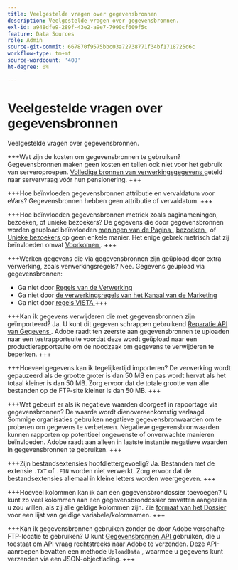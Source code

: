 ```yaml
---
title: Veelgestelde vragen over gegevensbronnen
description: Veelgestelde vragen over gegevensbronnen.
exl-id: a948dfe9-289f-43e2-a9e7-7990cf609f5c
feature: Data Sources
role: Admin
source-git-commit: 667870f9575bbc03a72738771f34bf1718725d6c
workflow-type: tm+mt
source-wordcount: '408'
ht-degree: 0%

---
```


# Veelgestelde vragen over gegevensbronnen

Veelgestelde vragen over gegevensbronnen.

+++Wat zijn de kosten om gegevensbronnen te gebruiken?
Gegevensbronnen maken geen kosten en tellen ook niet voor het gebruik van serveroproepen. [ Volledige bronnen van verwerkingsgegevens ](full-processing-eol.md) geteld naar servervraag vóór hun pensionering.
+++

+++Hoe beïnvloeden gegevensbronnen attributie en vervaldatum voor eVars?
Gegevensbronnen hebben geen attributie of vervaldatum.
+++

+++Hoe beïnvloeden gegevensbronnen metriek zoals paginameningen, bezoeken, of unieke bezoekers?
De gegevens die door gegevensbronnen worden geupload beïnvloeden [ meningen van de Pagina ](/help/components/metrics/page-views.md), [ bezoeken ](/help/components/metrics/visits.md), of [ Unieke bezoekers ](/help/components/metrics/unique-visitors.md) op geen enkele manier. Het enige gebrek metrisch dat zij beïnvloeden omvat [ Voorkomen ](/help/components/metrics/occurrences.md).
+++

+++Werken gegevens die via gegevensbronnen zijn geüpload door extra verwerking, zoals verwerkingsregels?
Nee. Gegevens geüpload via gegevensbronnen:

* Ga niet door [ Regels van de Verwerking ](/help/admin/admin/c-manage-report-suites/c-edit-report-suites/general/processing-rules/pr-overview.md)
* Ga niet door [ de verwerkingsregels van het Kanaal van de Marketing ](/help/admin/admin/c-manage-report-suites/c-edit-report-suites/marketing-channels/c-rules.md)
* Ga niet door [ regels VISTA ](/help/technotes/vista.md)
+++

+++Kan ik gegevens verwijderen die met gegevensbronnen zijn geïmporteerd?
Ja. U kunt dit gegeven schrappen gebruikend [ Reparatie API van Gegevens ](https://developer.adobe.com/analytics-apis/docs/2.0/guides/endpoints/data-repair/). Adobe raadt ten zeerste aan gegevensbronnen te uploaden naar een testrapportsuite voordat deze wordt geüpload naar een productierapportsuite om de noodzaak om gegevens te verwijderen te beperken.
+++

+++Hoeveel gegevens kan ik tegelijkertijd importeren?
De verwerking wordt gepauzeerd als de grootte groter is dan 50 MB en pas wordt hervat als het totaal kleiner is dan 50 MB. Zorg ervoor dat de totale grootte van alle bestanden op de FTP-site kleiner is dan 50 MB.
+++

+++Wat gebeurt er als ik negatieve waarden doorgeef in rapportage via gegevensbronnen?
De waarde wordt dienovereenkomstig verlaagd. Sommige organisaties gebruiken negatieve gegevensbronwaarden om te proberen om gegevens te verbeteren. Negatieve gegevensbronwaarden kunnen rapporten op potentieel ongewenste of onverwachte manieren beïnvloeden. Adobe raadt aan alleen in laatste instantie negatieve waarden in gegevensbronnen te gebruiken.
+++

+++Zijn bestandsextensies hoofdlettergevoelig?
Ja. Bestanden met de extensie `.TXT` of `.FIN` worden niet verwerkt. Zorg ervoor dat de bestandsextensies allemaal in kleine letters worden weergegeven.
+++

+++Hoeveel kolommen kan ik aan een gegevensbrondossier toevoegen?
U kunt zo veel kolommen aan een gegevensbrondossier omvatten aangezien u zou willen, als zij alle geldige kolommen zijn. Zie [ formaat van het Dossier ](file-format.md) voor een lijst van geldige variabele/kolomnamen.
+++

+++Kan ik gegevensbronnen gebruiken zonder de door Adobe verschafte FTP-locatie te gebruiken?
U kunt [ Gegevensbronnen API ](https://developer.adobe.com/analytics-apis/docs/1.4/guides/data-sources/) gebruiken, die u toestaat om API vraag rechtstreeks naar Adobe te verzenden. Deze API-aanroepen bevatten een methode `UploadData` , waarmee u gegevens kunt verzenden via een JSON-objectlading.
+++
